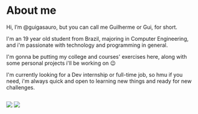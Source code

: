 # About me
Hi, I’m @guigasauro, but you can call me Guilherme or Gui, for short.

I'm an 19 year old student from Brazil, majoring in Computer Engineering,
and i'm passionate with technology and programming in general.

I'm gonna be putting my college and courses' exercises here, along with
some personal projects i'll be working on 😉

I'm currently looking for a Dev internship or full-time job, so
hmu if you need, i'm always quick and open to learning new things
and ready for new challenges.

<div align="center">
  <a href="https://github.com/guigasauro">
  <!img height="150em" src="https://github-readme-stats.vercel.app/api?username=guigasauro&show_icons=true&theme=synthwave&include_all_commits=true&count_private=true"/>
  <!img height="150em" src="https://github-readme-stats.vercel.app/api/top-langs/?username=guigasauro&layout=compact&langs_count=7&theme=synthwave"/>
</div>

##

<div>
  <a href = "mailto:gui.ns7431@gmail.com"><img src="https://img.shields.io/badge/-Gmail-%23333?style=for-the-badge&logo=gmail&logoColor=white" target="_blank"></a>
  <a href="https://www.linkedin.com/in/guilhermenogr/" target="_blank"><img src="https://img.shields.io/badge/-LinkedIn-%230077B5?style=for-the-badge&logo=linkedin&logoColor=white" target="_blank"></a>
</div>
